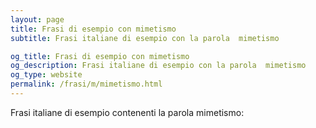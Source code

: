 ```yaml
---
layout: page
title: Frasi di esempio con mimetismo 
subtitle: Frasi italiane di esempio con la parola  mimetismo

og_title: Frasi di esempio con mimetismo 
og_description: Frasi italiane di esempio con la parola  mimetismo
og_type: website
permalink: /frasi/m/mimetismo.html
---
```


Frasi italiane di esempio contenenti la parola mimetismo:


